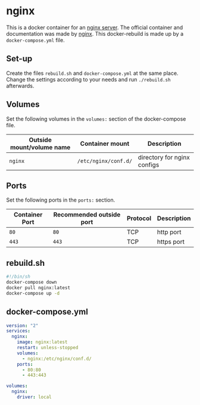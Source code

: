 # nginx

This is a docker container for an [nginx server](../nginx.md).
The official container and documentation was made by
[nginx](https://hub.docker.com/_/nginx).
This docker-rebuild is made up by a `docker-compose.yml` file.

## Set-up

Create the files `rebuild.sh` and `docker-compose.yml` at the same place.
Change the settings according to your needs and run `./rebuild.sh` afterwards.

## Volumes

Set the following volumes in the `volumes:` section of the docker-compose file.

| Outside mount/volume name | Container mount      | Description                 |
| ------------------------- | -------------------- | --------------------------- |
| `nginx`                   | `/etc/nginx/conf.d/` | directory for nginx configs |

## Ports

Set the following ports in the `ports:` section.

| Container Port | Recommended outside port | Protocol | Description |
| -------------- | ------------------------ | -------- | ----------- |
| `80`           | `80`                     | TCP      | http port   |
| `443`          | `443`                    | TCP      | https port  |

## rebuild.sh

```sh
#!/bin/sh
docker-compose down
docker pull nginx:latest
docker-compose up -d
```

## docker-compose.yml

```yml
version: "2"
services:
  nginx:
    image: nginx:latest
    restart: unless-stopped
    volumes:
      - nginx:/etc/nginx/conf.d/
    ports:
      - 80:80
      - 443:443

volumes:
  nginx:
    driver: local
```
